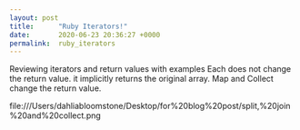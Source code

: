 ```yaml
---
layout: post
title:      "Ruby Iterators!"
date:       2020-06-23 20:36:27 +0000
permalink:  ruby_iterators
---
```



Reviewing iterators and return values with examples 
Each does not change the return value. it implicitly returns the original array. 
Map and Collect change the return value.

file:///Users/dahliabloomstone/Desktop/for%20blog%20post/split,%20join%20and%20collect.png 


